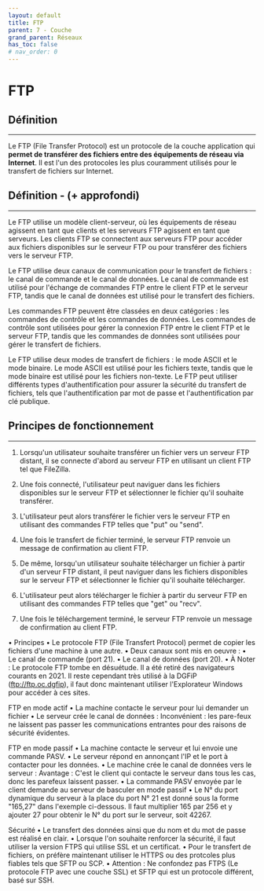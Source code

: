 ```yaml
---
layout: default
title: FTP
parent: 7 - Couche
grand_parent: Réseaux
has_toc: false
# nav_order: 0
---
```


# FTP

## Définition

---

Le FTP (File Transfer Protocol) est un protocole de la couche application qui <b>permet de transférer des fichiers entre des équipements de réseau via Internet</b>. Il est l'un des protocoles les plus couramment utilisés pour le transfert de fichiers sur Internet.

## Définition - (+ approfondi)

---

Le FTP utilise un modèle client-serveur, où les équipements de réseau agissent en tant que clients et les serveurs FTP agissent en tant que serveurs. Les clients FTP se connectent aux serveurs FTP pour accéder aux fichiers disponibles sur le serveur FTP ou pour transférer des fichiers vers le serveur FTP.

Le FTP utilise deux canaux de communication pour le transfert de fichiers : le canal de commande et le canal de données. Le canal de commande est utilisé pour l'échange de commandes FTP entre le client FTP et le serveur FTP, tandis que le canal de données est utilisé pour le transfert des fichiers.

Les commandes FTP peuvent être classées en deux catégories : les commandes de contrôle et les commandes de données. Les commandes de contrôle sont utilisées pour gérer la connexion FTP entre le client FTP et le serveur FTP, tandis que les commandes de données sont utilisées pour gérer le transfert de fichiers.

Le FTP utilise deux modes de transfert de fichiers : le mode ASCII et le mode binaire. Le mode ASCII est utilisé pour les fichiers texte, tandis que le mode binaire est utilisé pour les fichiers non-texte.
Le FTP peut utiliser différents types d'authentification pour assurer la sécurité du transfert de fichiers, tels que l'authentification par mot de passe et l'authentification par clé publique.

## Principes de fonctionnement

---

1. Lorsqu'un utilisateur souhaite transférer un fichier vers un serveur FTP distant, il se connecte d'abord au serveur FTP en utilisant un client FTP tel que FileZilla.

2. Une fois connecté, l'utilisateur peut naviguer dans les fichiers disponibles sur le serveur FTP et sélectionner le fichier qu'il souhaite transférer.

3. L'utilisateur peut alors transférer le fichier vers le serveur FTP en utilisant des commandes FTP telles que "put" ou "send".

4. Une fois le transfert de fichier terminé, le serveur FTP renvoie un message de confirmation au client FTP.

5. De même, lorsqu'un utilisateur souhaite télécharger un fichier à partir d'un serveur FTP distant, il peut naviguer dans les fichiers disponibles sur le serveur FTP et sélectionner le fichier qu'il souhaite télécharger.

6. L'utilisateur peut alors télécharger le fichier à partir du serveur FTP en utilisant des commandes FTP telles que "get" ou "recv".

7. Une fois le téléchargement terminé, le serveur FTP renvoie un message de confirmation au client FTP.

• Principes
• Le protocole FTP (File Transfert Protocol) permet de copier les fichiers
d'une machine à une autre.
• Deux canaux sont mis en oeuvre :
• Le canal de commande (port 21).
• Le canal de données (port 20).
•
À Noter : Le protocole FTP tombe en désuétude. Il a été retiré des
navigateurs courants en 2021.
Il reste cependant très utilisé à la DGFiP (ftp://ftp.oc.dgfip), il faut donc
maintenant utiliser l'Explorateur Windows pour accéder à ces sites.

FTP en mode actif
• La machine contacte le serveur pour lui demander un fichier
• Le serveur crée le canal de données :
Inconvénient : les pare-feux ne laissent pas passer les communications
entrantes pour des raisons de sécurité évidentes.

FTP en mode passif
• La machine contacte le serveur et lui envoie une commande PASV.
• Le serveur répond en annonçant l'IP et le port à contacter pour les
données.
• Le machine crée le canal de données vers le serveur :
Avantage : C'est le client qui contacte le serveur dans tous les cas,
donc les parefeux laissent passer.
• La commande PASV envoyée par le client demande au serveur de
basculer en mode passif
• Le N° du port dynamique du serveur à la place du port N° 21 est donné
sous la forme "165,27" dans l'exemple ci-dessous. Il faut multiplier 165
par 256 et y ajouter 27 pour obtenir le N° du port sur le serveur, soit 42267.

Sécurité
• Le transfert des données ainsi que du nom et du mot de passe est
réalisé en clair.
• Lorsque l'on souhaite renforcer la sécurité, il faut utiliser la version FTPS
qui utilise SSL et un certificat.
• Pour le transfert de fichiers, on préfère maintenant utiliser le HTTPS ou
des protcoles plus fiables tels que SFTP ou SCP.
• Attention : Ne confondez pas FTPS (Le protocole FTP avec une couche
SSL) et SFTP qui est un protocole différent, basé sur SSH.

